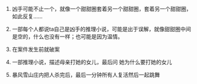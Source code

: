 1. 凶手可能不止一个，就像一个甜甜圈套着另一个甜甜圈，套着另一个甜甜圈，如此反复……

2. 一部每个人都说ta自己是凶手的推理小说，可能是出于误解，就像甜甜圈中间是空的，什么也没有一样；也可能是因为温情。

3. 在案件发生前就破案

4. 一部推理小说，描述母亲打她的女儿，最后问 她为什么要打她的女儿

5. 暴风雪山庄内把人杀完后，最后一分钟所有人复活然后一起跳舞
